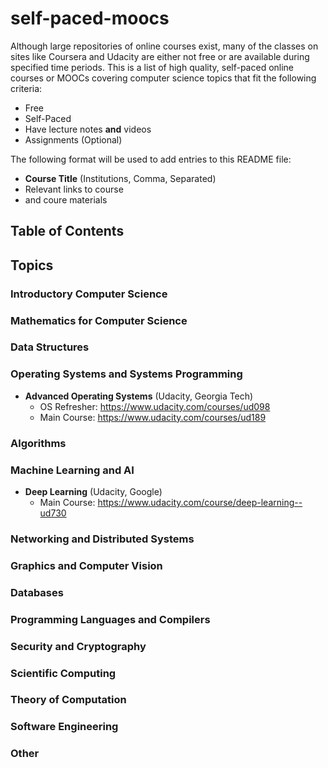 # self-paced-moocs
Although large repositories of online courses exist, many of the classes on sites like Coursera and Udacity are either not free or are available during specified time periods. This is a list of high quality, self-paced online courses or MOOCs covering computer science topics that fit the following criteria:

* Free
* Self-Paced
* Have lecture notes __and__ videos
* Assignments (Optional)

The following format will be used to add entries to this README file:

* __Course Title__ (Institutions, Comma, Separated)
 * Relevant links to course 
 * and coure materials

## Table of Contents

## Topics
### Introductory Computer Science
### Mathematics for Computer Science
### Data Structures
### Operating Systems and Systems Programming
* __Advanced Operating Systems__ (Udacity, Georgia Tech)
  * OS Refresher: https://www.udacity.com/courses/ud098
  * Main Course: https://www.udacity.com/courses/ud189

### Algorithms
### Machine Learning and AI
* __Deep Learning__ (Udacity, Google)
  * Main Course: https://www.udacity.com/course/deep-learning--ud730

### Networking and Distributed Systems
### Graphics and Computer Vision
### Databases
### Programming Languages and Compilers
### Security and Cryptography
### Scientific Computing
### Theory of Computation
### Software Engineering
### Other


